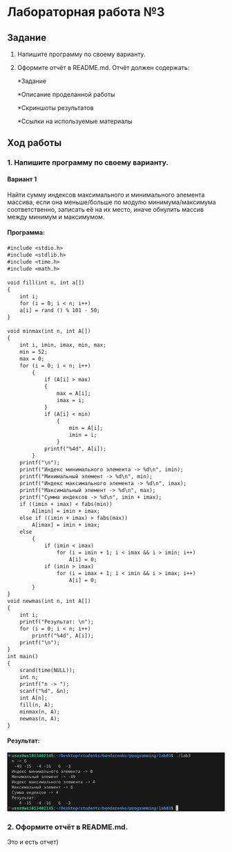 # Лабораторная работа №3
## Задание
1. Напишите программу по своему варианту. 
2. Оформите отчёт в README.md. Отчёт должен содержать:

    *Задание

    *Описание проделанной работы

    *Скриншоты результатов

    *Ссылки на используемые материалы
## Ход работы
### 1. Напишите программу по своему варианту. 
#### Вариант 1
Найти сумму индексов максимального и минимального элемента массива, если она меньше/больше по модулю минимума/максимума соответственно, записать её на их место, иначе обнулить массив между минимум и максимумом.
#### Программа:
```
#include <stdio.h>
#include <stdlib.h>
#include <time.h>
#include <math.h>

void fill(int n, int a[])
{
    int i;
    for (i = 0; i < n; i++)
    a[i] = rand () % 101 - 50;
}

void minmax(int n, int A[])
{
    int i, imin, imax, min, max;
    min = 52;
    max = 0;
    for (i = 0; i < n; i++)
        {   
            if (A[i] > max)
            {
                max = A[i];
                imax = i;
            }
            if (A[i] < min)
                {
                    min = A[i];
                    imin = i;
                }
            printf("%4d", A[i]);
        }
    printf("\n");
    printf("Индекс минимального элемента -> %d\n", imin);
    printf("Минимальный элемент -> %d\n", min);
    printf("Индекс максимального элемента -> %d\n", imax);
    printf("Максимальный элемент -> %d\n", max);
    printf("Сумма индексов -> %d\n", imin + imax);
    if ((imin + imax) < fabs(min))
        A[imin] = imin + imax;
    else if ((imin + imax) > fabs(max))
        A[imax] = imin + imax;
    else
        {
            if (imin < imax)
                for (i = imin + 1; i < imax && i > imin; i++)
                    A[i] = 0;
            if (imin > imax)
                for (i = imax + 1; i < imin && i > imax; i++)
                    A[i] = 0;         
        }
}
void newmas(int n, int A[])
{
    int i;
    printf("Результат: \n");
    for (i = 0; i < n; i++)
        printf("%4d", A[i]);
    printf("\n");
}
int main()
{
    srand(time(NULL));
    int n;
    printf("n -> ");
    scanf("%d", &n);
    int A[n];
    fill(n, A);
    minmax(n, A);
    newmas(n, A);
}
```
#### Результат:
![Скриншот](lb3.png "скриншот")
### 2. Оформите отчёт в README.md.
Это и есть отчет)